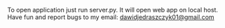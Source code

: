 To open application just run server.py.
It will open web app on local host.
Have fun and report bugs to my email: dawidjedraszczyk01@gmail.com
